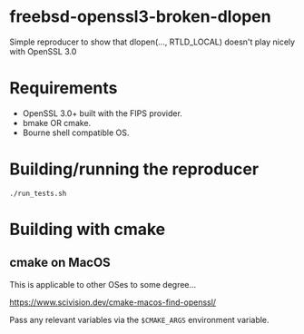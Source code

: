# freebsd-openssl3-broken-dlopen
Simple reproducer to show that dlopen(..., RTLD_LOCAL) doesn't play nicely with OpenSSL 3.0

# Requirements

- OpenSSL 3.0+ built with the FIPS provider.
- bmake OR cmake.
- Bourne shell compatible OS.

# Building/running the reproducer

```
./run_tests.sh
```

# Building with cmake

## cmake on MacOS

This is applicable to other OSes to some degree...

https://www.scivision.dev/cmake-macos-find-openssl/

Pass any relevant variables via the `$CMAKE_ARGS` environment variable.

